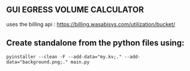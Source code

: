 GUI EGRESS VOLUME CALCULATOR
--

uses the billing api : https://billing.wasabisys.com/utilization/bucket/

Create standalone from the python files using:
--

```shell
pyinstaller --clean -F --add-data="my.kv;." --add-data="background.png;." main.py
```